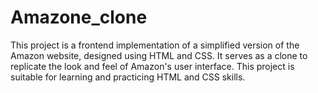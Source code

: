 # Amazone_clone
This project is a frontend implementation of a simplified version of the Amazon website, designed using HTML and CSS. It serves as a clone to replicate the look and feel of Amazon's user interface. This project is suitable for learning and practicing HTML and CSS skills.
